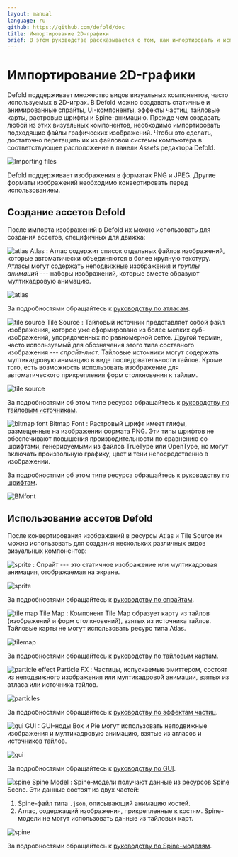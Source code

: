 ```yaml
---
layout: manual
language: ru
github: https://github.com/defold/doc
title: Импортирование 2D-графики
brief: В этом руководстве рассказывается о том, как импортировать и использовать двумерную графику.
---
```


# Импортирование 2D-графики

Defold поддерживает множество видов визуальных компонентов, часто используемых в 2D-играх. В Defold можно создавать статичные и анимированные спрайты, UI-компоненты, эффекты частиц, тайловые карты, растровые шрифты и Spine-анимацию. Прежде чем создавать любой из этих визуальных компонентов, необходимо импортировать подходящие файлы графических изображений. Чтобы это сделать, достаточно перетащить их из файловой системы компьютера в соответствующее расположение в панели *Assets* редактора Defold.

![Importing files](/manuals/images/graphics/import.png)

<div class='sidenote' markdown='1'>
Defold поддерживает изображения в форматах PNG и JPEG. Другие форматы изображений необходимо конвертировать перед использованием.
</div>


## Создание ассетов Defold

После импорта изображений в Defold их можно использовать для создания ассетов, специфичных для движка:

![atlas](/manuals/images/icons/atlas.png) Atlas
: Атлас содержит список отдельных файлов изображений, которые автоматически объединяются в более крупную текстуру. Атласы могут содержать неподвижные изображения и *группы анимаций* --- наборы изображений, которые вместе образуют мултикадровую анимацию.

  ![atlas](/manuals/images/graphics/atlas.png)

За подробностями обращайтесь к [руководству по атласам](/ru/manuals/atlas).

![tile source](/manuals/images/icons/tilesource.png) Tile Source
: Тайловый источник представляет собой файл изображения, которое уже сформировано из более мелких суб-изображений, упорядоченных по равномерной сетке. Другой термин, часто используемый для обозначения этого типа составного изображения --- _спрайт-лист_. Тайловые источники могут содержать мултикадровую анимацию в виде последовательности тайлов. Кроме того, есть возможность использовать изображение для автоматического прикрепления форм столкновения к тайлам.

  ![tile source](/manuals/images/graphics/tilesource.png)

За подробностями об этом типе ресурса обращайтесь к [руководству по тайловым источникам](/ru/manuals/tilesource).

![bitmap font](/manuals/images/icons/font.png) Bitmap Font
: Растровый шрифт имеет глифы, размещенные на изображении формата PNG. Эти типы шрифтов не обеспечивают повышения производительности по сравнению со шрифтами, генерируемыми из файлов TrueType или OpenType, но могут включать произвольную графику, цвет и тени непосредственно в изображении.

За подробностями об этом типе ресурса обращайтесь к [руководству по шрифтам](/ru/manuals/font/#bitmap-bmfonts).

  ![BMfont](/manuals/images/font/bm_font.png)


## Использование ассетов Defold

После конвертирования изображений в ресурсы Atlas и Tile Source их можно использовать для создания нескольких различных видов визуальных компонентов:

![sprite](/manuals/images/icons/sprite.png)
: Спрайт --- это статичное изображение или мултикадровая анимация, отображаемая на экране.

  ![sprite](/manuals/images/graphics/sprite.png)

За подробностями обращайтесь к [руководству по спрайтам](/ru/manuals/sprite).

![tile map](/manuals/images/icons/tilemap.png) Tile Map
: Компонент Tile Map образует карту из тайлов (изображений и форм столкновений), взятых из источника тайлов. Тайловые карты не могут использовать ресурс типа Atlas.

  ![tilemap](/manuals/images/graphics/tilemap.png)

За подробностями обращайтесь к [руководству по тайловым картам](/ru/manuals/tilemap).

![particle effect](/manuals/images/icons/particlefx.png) Particle FX
: Частицы, испускаемые эмиттером, состоят из неподвижного изображения или мултикадровой анимации, взятых из атласа или источника тайлов.

  ![particles](/manuals/images/graphics/particles.png)

За подробностями обращайтесь к [руководству по эффектам частиц](/ru/manuals/particlefx).

![gui](/manuals/images/icons/gui.png) GUI
: GUI-ноды Box и Pie могут использовать неподвижные изображения и мултикадровую анимацию, взятые из атласов и источников тайлов.

  ![gui](/manuals/images/graphics/gui.png)

За подробностями обращайтесь к [руководству по GUI](/ru/manuals/gui).

![spine](/manuals/images/icons/spine-model.png) Spine Model
: Spine-модели получают данные из ресурсов Spine Scene. Эти данные состоят из двух частей:

  1. Spine-файл типа `.json`, описывающий анимацию костей.
  2. Атлас, содержащий изображения, прикрепленные к костям. Spine-модели не могут использовать данные из тайловых карт.

  ![spine](/manuals/images/graphics/spine.png)

За подробностями обращайтесь к [руководству по Spine-моделям](/ru/manuals/spinemodel).
